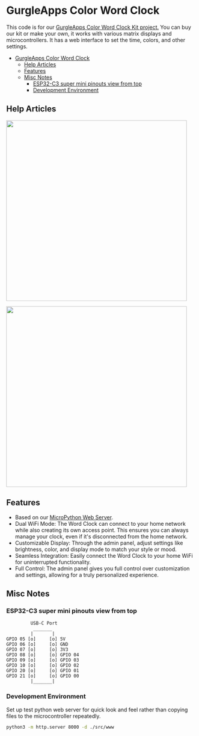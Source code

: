 

# GurgleApps Color Word Clock

This code is for our [GurgleApps Color Word Clock Kit project.](https://gurgleapps.com/reviews/electronics/wifi-controlled-color-word-clock-kit-micropython) You can buy our kit or make your own, it works with various matrix displays and microcontrollers. It has a web interface to set the time, colors, and other settings.

- [GurgleApps Color Word Clock](#gurgleapps-color-word-clock)
  - [Help Articles](#help-articles)
  - [Features](#features)
  - [Misc Notes](#misc-notes)
    - [ESP32-C3 super mini pinouts view from top](#esp32-c3-super-mini-pinouts-view-from-top)
    - [Development Environment](#development-environment)

## Help Articles

[<img width="480px" src="https://gurgleapps.com/assets/image-c/6a/6ad8f434848ca3c80c485122c52f9b3c9e1734db.jpg">](https://gurgleapps.com/learn/projects/configuring-wifi-word-clock-software)

[<img width="480px" src="https://gurgleapps.com/assets/image-c/19/19ca210702bff2adc577a6032224d2285e5c9a63-960w.webp">](https://gurgleapps.com/learn/projects/wifi-color-word-clock-instructions)

## Features

- Based on our [MicroPython Web Server](https://github.com/gurgleapps/pico-web-server-control).
- Dual WiFi Mode: The Word Clock can connect to your home network while also creating its own access point. This ensures you can always manage your clock, even if it's disconnected from the home network.
- Customizable Display: Through the admin panel, adjust settings like brightness, color, and display mode to match your style or mood.
- Seamless Integration: Easily connect the Word Clock to your home WiFi for uninterrupted functionality.
- Full Control: The admin panel gives you full control over customization and settings, allowing for a truly personalized experience.

## Misc Notes

### ESP32-C3 super mini pinouts view from top

```
         USB-C Port
          _______
         |       |
GPIO 05 [o]     [o] 5V
GPIO 06 [o]     [o] GND
GPIO 07 [o]     [o] 3V3
GPIO 08 [o]     [o] GPIO 04
GPIO 09 [o]     [o] GPIO 03
GPIO 10 [o]     [o] GPIO 02
GPIO 20 [o]     [o] GPIO 01
GPIO 21 [o]     [o] GPIO 00
         |_______|
```

### Development Environment

Set up test python web server for quick look and feel rather than copying files to the microcontroller repeatedly.

```bash
python3 -m http.server 8000 -d ./src/www
```